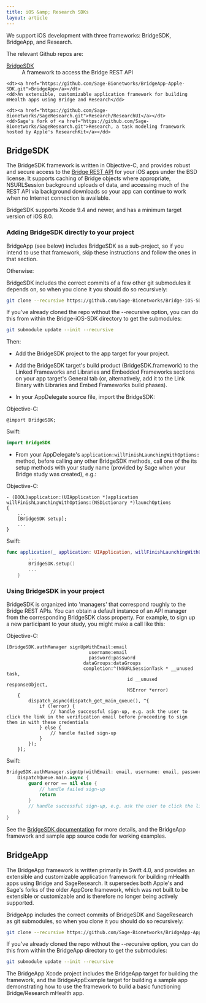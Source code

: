 ```yaml
---
title: iOS &amp; Research SDKs
layout: article
---
```


<div class="ui positive message">
<p>We support iOS development with three frameworks: BridgeSDK, BridgeApp, and Research.</p>

<p>The relevant Github repos are:</p>

<dl>
    <dt><a href="https://github.com/Sage-Bionetworks/Bridge-iOS-SDK.git">BridgeSDK</a></dt>
    <dd>A framework to access the Bridge REST API</dd>

    <dt><a href="https://github.com/Sage-Bionetworks/BridgeApp-Apple-SDK.git">BridgeApp</a></dt>
    <dd>An extensible, customizable application framework for building mHealth apps using Bridge and Research</dd>

    <dt><a href="https://github.com/Sage-Bionetworks/SageResearch.git">Research/ResearchUI</a></dt>
    <dd>Sage's fork of <a href="https://github.com/Sage-Bionetworks/SageResearch.git">Research, a task modeling framework hosted by Apple's ResearchKit</a></dd>
</dl>
</div>

## BridgeSDK

The BridgeSDK framework is written in Objective-C, and provides robust and secure access to the [Bridge REST API](https://developer.sagebridge.org/articles/rest.html) for your iOS apps under the BSD license. It supports caching of Bridge objects where appropriate, NSURLSession background uploads of data, and accessing much of the REST API via background downloads so your app can continue to work when no Internet connection is available.

BridgeSDK supports Xcode 9.4 and newer, and has a minimum target version of iOS 8.0.

### Adding BridgeSDK directly to your project

BridgeApp (see below) includes BridgeSDK as a sub-project, so if you intend to use that framework, skip these instructions and follow the ones in that section.

Otherwise:

BridgeSDK includes the correct commits of a few other git submodules it depends on, so when you clone it you should do so recursively:

```bash
git clone --recursive https://github.com/Sage-Bionetworks/Bridge-iOS-SDK.git
```

If you've already cloned the repo without the --recursive option, you can do this from within the Bridge-iOS-SDK directory to get the submodules:

```bash
git submodule update --init --recursive
```

Then:

- Add the BridgeSDK project to the app target for your project.

- Add the BridgeSDK target's build product (BridgeSDK.framework) to the Linked Frameworks and Libraries and Embedded Frameworks sections on your app target's General tab (or, alternatively, add it to the Link Binary with Libraries and Embed Frameworks build phases).

- In your AppDelegate source file, import the BridgeSDK:

Objective-C:

```objc
@import BridgeSDK;
```

Swift:

```swift
import BridgeSDK
```

- From your AppDelegate's `application:willFinishLaunchingWithOptions:` method, before calling any other BridgeSDK methods, call one of the its setup methods with your study name (provided by Sage when your Bridge study was created), e.g.:

Objective-C:

```objc
- (BOOL)application:(UIApplication *)application willFinishLaunchingWithOptions:(NSDictionary *)launchOptions
{
	...
	[BridgeSDK setup];
	...
}
```

Swift:

```swift
func application(_ application: UIApplication, willFinishLaunchingWithOptions launchOptions: [UIApplicationLaunchOptionsKey: Any]?) -> Bool {
        ...
        BridgeSDK.setup()
        ...
    }
```

### Using BridgeSDK in your project

BridgeSDK is organized into 'managers' that correspond roughly to the Bridge REST APIs. You can obtain a default instance of an API manager from the corresponding BridgeSDK class property. For example, to sign up a new participant to your study, you might make a call like this:

Objective-C:

```objc
[BridgeSDK.authManager signUpWithEmail:email
                              username:email
                              password:password
                            dataGroups:dataGroups
                            completion:^(NSURLSessionTask * __unused task,
                                            id __unused responseObject,
                                            NSError *error)
    {
        dispatch_async(dispatch_get_main_queue(), ^{
            if (!error) {
                // handle successful sign-up, e.g. ask the user to click the link in the verification email before proceeding to sign them in with these credentials
            } else {
                // handle failed sign-up
            }
        });
    }];
```

Swift:

```swift
BridgeSDK.authManager.signUp(withEmail: email, username: email, password: password) { (_, responseObject, error) in
    DispatchQueue.main.async {
        guard error == nil else {
            // handle failed sign-up
            return
        }
        // handle successful sign-up, e.g. ask the user to click the link in the verification email before proceeding to sign them in with these credentials
    }
}
```

See the [BridgeSDK documentation](https://developer.sagebridge.org/BridgeSDK/46/html/index.html) for more details, and the BridgeApp framework and sample app source code for working examples.

## BridgeApp

The BridgeApp framework is written primarily in Swift 4.0, and provides an extensible and customizable application framework for building mHealth apps using Bridge and SageResearch. It supersedes both Apple's and Sage's forks of the older AppCore framework, which was not built to be extensible or customizable and is therefore no longer being actively supported.

BridgeApp includes the correct commits of BridgeSDK and SageResearch as git submodules, so when you clone it you should do so recursively:

```bash
git clone --recursive https://github.com/Sage-Bionetworks/BridgeApp-Apple-SDK.git
```

If you've already cloned the repo without the --recursive option, you can do this from within the BridgeApp directory to get the submodules:

```bash
git submodule update --init --recursive
```

The BridgeApp Xcode project includes the BridgeApp target for building the framework, and the BridgeAppExample target for building a sample app demonstrating how to use the framework to build a basic functioning Bridge/Research mHealth app.
